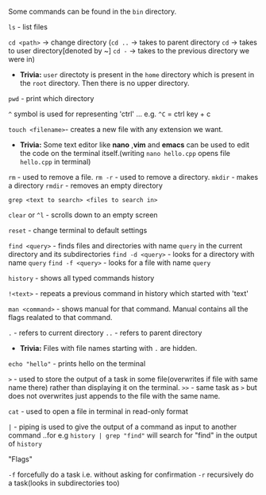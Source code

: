 Some commands can be found in the `bin` directory.

`ls` - list files

`cd <path>` -> change directory
(`cd ..` -> takes to parent directory
 `cd` -> takes to user directory[denoted by ~]
 `cd -` -> takes to the previous directory we were in)

- **Trivia:** `user` directoty is present in the `home` directory which is present in the `root` directory. Then there is no upper directory.

`pwd` - print which directory

`^` symbol is used for representing 'ctrl'  ... e.g. `^C` = ctrl key + c

`touch <filename>`- creates a new file with any extension we want.

- **Trivia:** Some text editor like **nano** ,**vim** and **emacs** can be used to edit the code on the terminal itself.(writing `nano hello.cpp` opens file `hello.cpp` in terminal)

`rm` - used to remove a file.
`rm -r` - used to remove a directory.
`mkdir` - makes a directory
`rmdir` - removes an empty directory

`grep <text to search> <files to search in>`

`clear` or `^l` - scrolls down to an empty screen

`reset` - change terminal to default settings

`find <query>` - finds files and directories with name `query` in the current directory and its subdirectories
`find -d <query>` - looks for a directory with name `query`
`find -f <query>` - looks for a file with name `query`

`history` - shows all typed commands history

`!<text>` - repeats a previous command in history which started with 'text'

`man <command>` - shows manual for that command. Manual contains all the flags realated to that command.

`.` - refers to current directory
`..` - refers to parent directory

- **Trivia:** Files with file names starting with `.` are hidden.

`echo "hello"` - prints hello on the terminal

`>` - used to store the output of a task in some file(overwrites if file with same name there) rather than displaying it on the terminal.
`>>` - same task as `>` but does not overwrites just appends to the file with the same name.

`cat` - used to open a file in terminal in read-only format

`|` - piping is used to give the output of a command as input to another command ..for e.g `history | grep "find"` will search for "find" in the output of `history`

"Flags"

`-f` forcefully do a task i.e. without asking for confirmation
`-r` recursively do a task(looks in subdirectories too)
